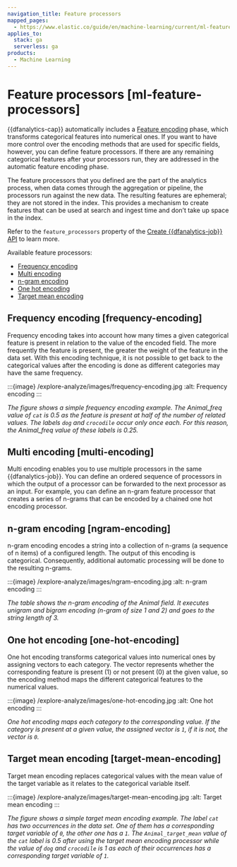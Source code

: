 ```yaml
---
navigation_title: Feature processors
mapped_pages:
  - https://www.elastic.co/guide/en/machine-learning/current/ml-feature-processors.html
applies_to:
  stack: ga
  serverless: ga
products:
  - Machine Learning
---
```


# Feature processors [ml-feature-processors]

{{dfanalytics-cap}} automatically includes a [Feature encoding](ml-feature-encoding.md) phase, which transforms categorical features into numerical ones. If you want to have more control over the encoding methods that are used for specific fields, however, you can define  feature processors. If there are any remaining categorical features after your processors run, they are addressed in the automatic feature encoding phase.

The feature processors that you defined are the part of the analytics process, when data comes through the aggregation or pipeline, the processors run against the new data. The resulting features are ephemeral; they are not stored in the index. This provides a mechanism to create features that can be used at search and ingest time and don’t take up space in the index.

Refer to the `feature_processors` property of the [Create {{dfanalytics-job}} API](https://www.elastic.co/docs/api/doc/elasticsearch/operation/operation-ml-put-data-frame-analytics) to learn more.

Available feature processors:

* [Frequency encoding](#frequency-encoding)
* [Multi encoding](#multi-encoding)
* [n-gram encoding](#ngram-encoding)
* [One hot encoding](#one-hot-encoding)
* [Target mean encoding](#target-mean-encoding)

## Frequency encoding [frequency-encoding]

Frequency encoding takes into account how many times a given categorical feature is present in relation to the value of the encoded field.
The more frequently the feature is present, the greater the weight of the feature in the data set.
With this encoding technique, it is not possible to get back to the categorical values after the encoding is done as different categories may have the same frequency.

:::{image} /explore-analyze/images/frequency-encoding.jpg
:alt: Frequency encoding
:::

*The figure shows a simple frequency encoding example. The Animal_freq value of `cat` is 0.5 as the feature is present at half of the number of related values. The labels `dog` and `crocodile` occur only once each. For this reason, the Animal_freq value of these labels is 0.25.*

## Multi encoding [multi-encoding]

Multi encoding enables you to use multiple processors in the same {{dfanalytics-job}}.
You can define an ordered sequence of processors in which the output of a processor can be forwarded to the next processor as an input.
For example, you can define an n-gram feature processor that creates a series of n-grams that can be encoded by a chained one hot encoding processor.

## n-gram encoding [ngram-encoding]

n-gram encoding encodes a string into a collection of n-grams (a sequence of n items) of a configured length.
The output of this encoding is categorical.
Consequently, additional automatic processing will be done to the resulting n-grams.

:::{image} /explore-analyze/images/ngram-encoding.jpg
:alt: n-gram encoding
:::

*The table shows the n-gram encoding of the Animal field. It executes unigram and bigram encoding (n-gram of size 1 and 2) and goes to the string length of 3.*

## One hot encoding [one-hot-encoding]

One hot encoding transforms categorical values into numerical ones by assigning vectors to each category.
The vector represents whether the corresponding feature is present (1) or not present (0) at the given value, so the encoding method maps the different categorical features to the numerical values.

:::{image} /explore-analyze/images/one-hot-encoding.jpg
:alt: One hot encoding
:::

*One hot encoding maps each category to the corresponding value. If the category is present at a given value, the assigned vector is `1`, if it is not, the vector is `0`.*

## Target mean encoding [target-mean-encoding]

Target mean encoding replaces categorical values with the mean value of the target variable as it relates to the categorical variable itself.

:::{image} /explore-analyze/images/target-mean-encoding.jpg
:alt: Target mean encoding
:::

*The figure shows a simple target mean encoding example. The label `cat` has two occurrences in the data set. One of them has a corresponding target variable of `0`, the other one has a `1`.  The `Animal_target_mean` value of the `cat` label is 0.5 after using the target mean encoding processor while the value of `dog` and `crocodile` is 1 as each of their occurrences has a corresponding target variable of `1`.*
